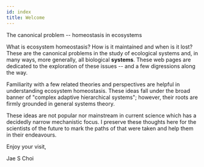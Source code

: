 ```yaml
---
id: index
title: Welcome
---
```


The canonical problem -- homeostasis in ecosystems

What is ecosystem homeostasis? How is it maintained and when is it lost? These are the canonical problems in the study of ecological systems and, in many ways, more generally, all biological **systems**. These web pages are dedicated to the exploration of these issues -- and a few digressions along the way. 

Familiarity with a few related theories and perspectives are helpful in understanding ecosystem homeostasis. These ideas fall under the broad banner of "complex adaptive hierarchical systems"; however, their roots are firmly grounded in general systems theory. 

These ideas are not popular nor mainstream in current science which has a decidedly narrow mechanistic focus. I preserve these thoughts here for the scientists of the future to mark the paths of that were taken and help them in their endeavours.  

Enjoy your visit,

Jae S Choi
